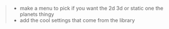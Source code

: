 > - make a menu to pick if you want the 2d 3d or static one the planets thingy
> - add the cool settings that come from the library
